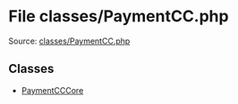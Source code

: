 File classes/PaymentCC.php
=========

Source: [classes/PaymentCC.php](https://github.com/PrestaShop/PrestaShop/blob/1.5.0.3/classes/PaymentCC.php)


Classes
-------

* [PaymentCCCore](class.PaymentCCCore.md)

